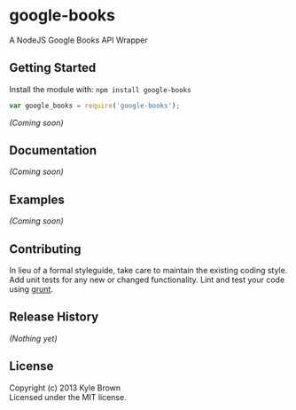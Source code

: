 # google-books

A NodeJS Google Books API Wrapper

## Getting Started
Install the module with: `npm install google-books`

```javascript
var google_books = require('google-books');
```
_(Coming soon)_
## Documentation
_(Coming soon)_

## Examples
_(Coming soon)_

## Contributing
In lieu of a formal styleguide, take care to maintain the existing coding style. Add unit tests for any new or changed functionality. Lint and test your code using [grunt](https://github.com/gruntjs/grunt).

## Release History
_(Nothing yet)_

## License
Copyright (c) 2013 Kyle Brown  
Licensed under the MIT license.
